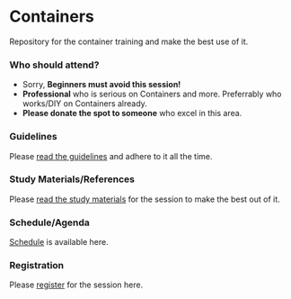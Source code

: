 # Containers

Repository for the container training and make the best use of it.

### Who should attend?

* Sorry, __Beginners must avoid this session!__
* __Professional__ who is serious on Containers and more. Preferrably who works/DIY on Containers already.
* __Please donate the spot to someone__ who excel in this area.

### Guidelines
Please [read the guidelines](docs/guidelines.md) and adhere to it all the time.

### Study Materials/References
Please [read the study materials](docs/study_materials.md) for the session to make the best out of it.

### Schedule/Agenda
[Schedule](docs/schedule.md) is available here.

### Registration
Please [register](https://forms.gle/ckmsRjj8TfFHy2Dy9) for the session here.
